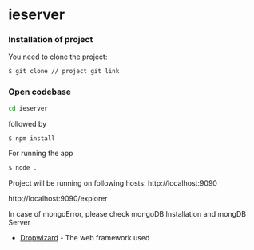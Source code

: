 
# ieserver
### Installation of project

You need to clone the project:

```sh
$ git clone // project git link
```

### Open codebase
```sh
cd ieserver
```
followed by

```sh
$ npm install 
```
For running the app
```sh
$ node .
```
Project will be running on following hosts:
http://localhost:9090

http://localhost:9090/explorer

In case of mongoError, please check mongoDB Installation and mongDB Server

* [Dropwizard](http://www.dropwizard.io/1.0.2/docs/) - The web framework used
